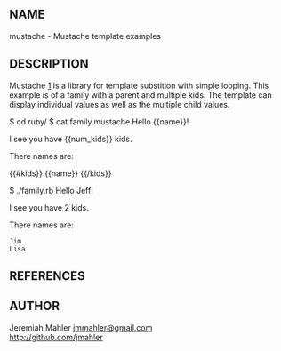 
NAME
----

mustache - Mustache template examples

DESCRIPTION
-----------

Mustache [1] is a library for template substition with simple
looping.  This example is of a family with a parent and multiple
kids.  The template can display individual values as well as
the multiple child values.

  $ cd ruby/
  $ cat family.mustache 
  Hello {{name}}!
  
  I see you have {{num_kids}} kids.
  
  There names are:
  
  {{#kids}}
    {{name}}
  {{/kids}}

  $ ./family.rb 
  Hello Jeff!
  
  I see you have 2 kids.
  
  There names are:
  
    Jim
    Lisa


REFERENCES
----------

[1]: https://github.com/mustache/mustache

AUTHOR
------

Jeremiah Mahler <jmmahler@gmail.com><br>
<http://github.com/jmahler>

